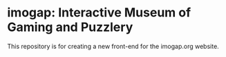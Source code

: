 # imogap: Interactive Museum of Gaming and Puzzlery

This repository is for creating a new front-end for the imogap.org website.